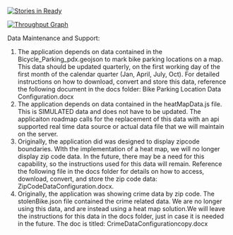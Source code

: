 [![Stories in Ready](https://badge.waffle.io/risachi/Code301BikeBright.png?label=ready&title=Ready)](https://waffle.io/risachi/Code301BikeBright)


[![Throughput Graph](https://graphs.waffle.io/risachi/Code301BikeBright/throughput.svg)](https://waffle.io/risachi/Code301BikeBright/metrics)


Data Maintenance and Support:
  1.  The application depends on data contained in the Bicycle_Parking_pdx.geojson to mark bike parking locations on a map.  This data should be updated quarterly, on the first working day of the first month of the calendar quarter (Jan, April, July, Oct).  For detailed instructions on how to download, convert and store this data, reference the following document in the docs folder: Bike Parking Location Data Configuration.docx
  2.  The application depends on data contained in the heatMapData.js file.  This is SIMULATED data and does not have to be updated.  The applicaiton roadmap calls for the  replacement of this data with an api supported real time data source or actual data file that we will maintain on the server.
  3.  Originally, the application did was designed to display zipcode boundaries.  WIth the implementation of a heat map, we will no longer display zip code data.  In the future, there may be a need for this capability, so the instructions used for this data will remain.  Reference the following file in the docs folder for details on how to access, download, convert, and store the zip code data: ZipCodeDataConfiguration.docx.
  4.  Originally, the application was showing crime data by zip code.  The stolenBike.json file contained the crime related data.  We are no longer using this data, and are instead using a heat map solution.We will leave the instructions for this data in the docs folder, just in case it is needed in the future.  The doc is titled: CrimeDataConfigurationcopy.docx    
